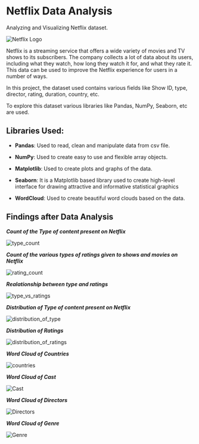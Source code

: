 # Netflix Data Analysis
Analyzing and Visualizing Netflix dataset.

![Netflix Logo](https://github.com/amideo-7/NetflixDataAnalysis/blob/main/Images/Netflix_Logo.png)

Netflix is a streaming service that offers a wide variety of movies and TV shows to its subscribers. The company collects a lot of data about its users, including what they watch, how long they watch it for, and what they rate it. This data can be used to improve the Netflix experience for users in a number of ways.

In this project, the dataset used contains various fields like Show ID, type, director, rating, duration, country, etc. 

To explore this dataset various libraries like Pandas, NumPy, Seaborn, etc are used.

## Libraries Used:
- **Pandas**: Used to read, clean and manipulate data from csv file.

- **NumPy**: Used to create easy to use and flexible array objects.

- **Matplotlib**: Used to create plots and graphs of the data.

- **Seaborn**: It is a Matplotlib based library used to create high-level interface for drawing attractive and informative statistical graphics

- **WordCloud**: Used to create beautiful word clouds based on the data.

## Findings after Data Analysis


***Count of the Type of content present on Netflix***

![type_count](https://github.com/amideo-7/NetflixDataAnalysis/blob/main/Images/type_count.png)

***Count of the various types of ratings given to shows and movies on Netflix***

![rating_count](https://github.com/amideo-7/NetflixDataAnalysis/blob/main/Images/rating_count.png)

***Realationship between type and ratings***

![type_vs_ratings](https://github.com/amideo-7/NetflixDataAnalysis/blob/main/Images/type_vs_rating.png)

***Distribution of Type of content present on Netflix***

![distribution_of_type](https://github.com/amideo-7/NetflixDataAnalysis/blob/main/Images/distribution_of_type.png)

***Distribution of Ratings***

![distribution_of_ratings](https://github.com/amideo-7/NetflixDataAnalysis/blob/main/Images/percentage_of_each_rating.png)

***Word Cloud of Countries***

![countries](https://github.com/amideo-7/NetflixDataAnalysis/blob/main/Images/country.png)

***Word Cloud of Cast***

![Cast](https://github.com/amideo-7/NetflixDataAnalysis/blob/main/Images/cast.png)

***Word Cloud of Directors***

![Directors](https://github.com/amideo-7/NetflixDataAnalysis/blob/main/Images/directors.png)

***Word Cloud of Genre***

![Genre](https://github.com/amideo-7/NetflixDataAnalysis/blob/main/Images/genre.png)